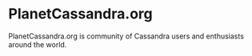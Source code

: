 # PlanetCassandra.org 

PlanetCassandra.org is community of Cassandra users and enthusiasts around the world. 
